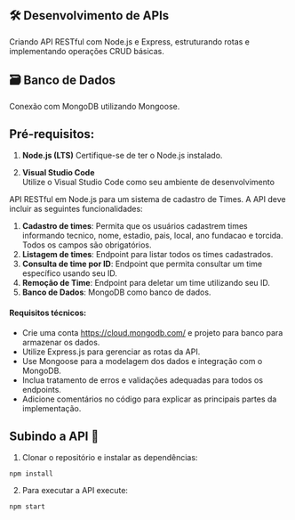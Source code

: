## 🛠️ Desenvolvimento de APIs
Criando API RESTful com Node.js e Express, estruturando rotas e implementando operações CRUD básicas.

## 🗃️ Banco de Dados
Conexão com MongoDB utilizando Mongoose. 

## **Pré-requisitos:**

1. **Node.js (LTS)** 
Certifique-se de ter o Node.js instalado.

2. **Visual Studio Code**  
Utilize o Visual Studio Code como seu ambiente de desenvolvimento

API RESTful em Node.js para um sistema de cadastro de Times. A API deve incluir as seguintes funcionalidades:

1. **Cadastro de times**: Permita que os usuários cadastrem times informando tecnico, nome, estadio, pais, local, ano fundacao e torcida. Todos os campos são obrigatórios.
2. **Listagem de times**: Endpoint para listar todos os times cadastrados.
3. **Consulta de time por ID**: Endpoint que permita consultar um time específico usando seu ID.
4. **Remoção de Time**: Endpoint para deletar um time utilizando seu ID.
5. **Banco de Dados**: MongoDB como banco de dados.

#### **Requisitos técnicos:**

- Crie uma conta https://cloud.mongodb.com/ e projeto para banco para armazenar os dados.
- Utilize Express.js para gerenciar as rotas da API.
- Use Mongoose para a modelagem dos dados e integração com o MongoDB.
- Inclua tratamento de erros e validações adequadas para todos os endpoints.
- Adicione comentários no código para explicar as principais partes da implementação.

## **Subindo a API 🚀**

1. Clonar o repositório e instalar as dependências:

```
npm install
```

2. Para executar a API execute:

```
npm start
```